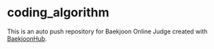 # coding_algorithm
This is an auto push repository for Baekjoon Online Judge created with [BaekjoonHub](https://github.com/BaekjoonHub/BaekjoonHub).
